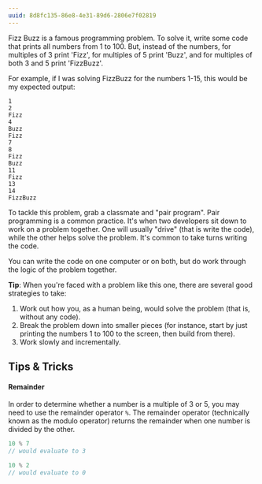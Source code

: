 ```yaml
---
uuid: 8d8fc135-86e8-4e31-89d6-2806e7f02819
---
```


Fizz Buzz is a famous programming problem. To solve it, write some code that prints all numbers from 1 to 100. But, instead of the numbers, for multiples of 3 print 'Fizz', for multiples of 5 print 'Buzz', and for multiples of both 3 and 5 print 'FizzBuzz'.

For example, if I was solving FizzBuzz for the numbers 1-15, this would be my expected output:

```
1
2
Fizz
4
Buzz
Fizz
7
8
Fizz
Buzz
11
Fizz
13
14
FizzBuzz
```

To tackle this problem, grab a classmate and "pair program". Pair programming is a common practice. It's when two developers sit down to work on a problem together. One will usually "drive" (that is write the code), while the other helps solve the problem. It's common to take turns writing the code.

You can write the code on one computer or on both, but do work through the logic of the problem together.

**Tip**: When you're faced with a problem like this one, there are several good strategies to take:

1. Work out how you, as a human being, would solve the problem (that is, without any code).
2. Break the problem down into smaller pieces (for instance, start by just printing the numbers 1 to 100 to the screen, then build from there).
3. Work slowly and incrementally.

## Tips & Tricks

#### Remainder

In order to determine whether a number is a multiple of 3 or 5, you may need to use the remainder operator `%`. The remainder operator (technically known as the modulo operator) returns the remainder when one number is divided by the other.

```javascript
10 % 7
// would evaluate to 3

10 % 2
// would evaluate to 0
```
